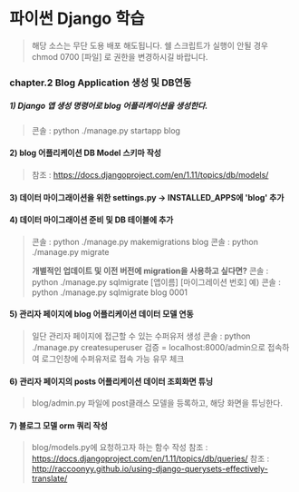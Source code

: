 # 파이썬 Django 학습
> 해당 소스는 무단 도용 배포 해도됩니다.
> 쉘 스크립트가 실행이 안될 경우 chmod 0700 [파일] 로 권한을 변경하시길 바랍니다.

### chapter.2 Blog Application 생성 및 DB연동
##### 1) Django 앱 생성 명령어로 blog 어플리케이션을 생성한다.
> 콘솔 :  python ./manage.py startapp blog
#### 2) blog 어플리케이션 DB Model 스키마 작성
> 참조 : https://docs.djangoproject.com/en/1.11/topics/db/models/
#### 3) 데이터 마이그래이션을 위한 settings.py -> INSTALLED_APPS에 'blog' 추가
#### 4) 데이터 마이그래이션 준비 및 DB 테이블에 추가
> 콘솔 :  python ./manage.py makemigrations blog
> 콘솔 :  python ./manage.py migrate
> 
> **개별적인 업데이트 및 이전 버전에 migration을 사용하고 싶다면?**
> 콘솔 : python ./manage.py sqlmigrate [앱이름] [마이그레이션 번호]
> 예) 콘솔 :  python ./manage.py sqlmigrate blog 0001
#### 5) 관리자 페이지에 blog 어플리케이션 데이터 모델 연동
> 일단 관리자 페이지에 접근할 수 있는 수퍼유저 생성
> 콘솔 : python ./manage.py createsuperuser
> 검증 = localhost:8000/admin으로 접속하여 로그인창에 수퍼유저로 접속 가능 유무 체크
#### 6) 관리자 페이지의 posts 어플리케이션 데이터 조회화면 튜닝
> blog/admin.py 파일에 post클래스 모델을 등록하고, 해당 화면을 튜닝한다.
#### 7) 블로그 모델 orm 쿼리 작성
> blog/models.py에 요청하고자 하는 함수 작성
> 참조 : https://docs.djangoproject.com/en/1.11/topics/db/queries/
> 참조 : http://raccoonyy.github.io/using-django-querysets-effectively-translate/